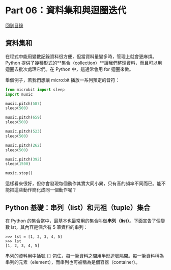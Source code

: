 # Part 06：資料集和與迴圈迭代

[回到目錄](https://github.com/alankrantas/learn-python-on-microbit-guide/blob/main/README.md)

## 資料集和

在程式中能用變數記錄資料很方便，但當資料量變多時，管理上就會更麻煩。Python 提供了幾種形式的**集合（collection）**讓我們整理資料，而且可以用迴圈去批次處理它們。在 Python 中，這通常會用 for 迴圈來做。

舉個例子，若我們想讓 micro:bit 播放一系列預定的音符：

```python
from microbit import sleep
import music

music.pitch(587)
sleep(500)

music.pitch(659)
sleep(500)

music.pitch(523)
sleep(500)

music.pitch(262)
sleep(500)

music.pitch(392)
sleep(1500)

music.stop()
```

這樣看來很好，但你會發現每個動作其實大同小異，只有音的頻率不同而已。能不能把這些動作簡化成同一個動作呢？

## Python 基礎：串列（list）和元祖（tuple）集合

在 Python 的集合當中，最基本也最常用的集合叫做**串列（list）**。下面宣告了個變數 lst，其內容是個含有 5 筆資料的串列：

```
>>> lst = [1, 2, 3, 4, 5]
>>> lst
[1, 2, 3, 4, 5]
```

串列的資料用中括號 ```[]``` 包住，每一筆資料之間用半形逗號隔開。每一筆資料稱為串列的元素（element），而串列也可被稱為是個容器（container）。





